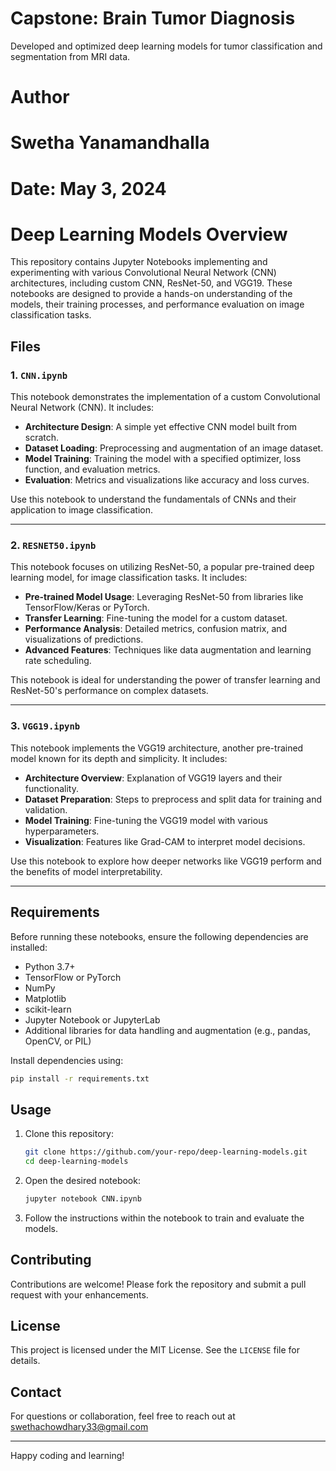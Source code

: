 
# Capstone: Brain Tumor Diagnosis
Developed and optimized deep learning models for tumor classification and segmentation from MRI data.

# Author
# Swetha Yanamandhalla
# Date: May 3, 2024

# Deep Learning Models Overview

This repository contains Jupyter Notebooks implementing and experimenting with various Convolutional Neural Network (CNN) architectures, including custom CNN, ResNet-50, and VGG19. These notebooks are designed to provide a hands-on understanding of the models, their training processes, and performance evaluation on image classification tasks.

## Files

### 1. `CNN.ipynb`
This notebook demonstrates the implementation of a custom Convolutional Neural Network (CNN). It includes:
- **Architecture Design**: A simple yet effective CNN model built from scratch.
- **Dataset Loading**: Preprocessing and augmentation of an image dataset.
- **Model Training**: Training the model with a specified optimizer, loss function, and evaluation metrics.
- **Evaluation**: Metrics and visualizations like accuracy and loss curves.

Use this notebook to understand the fundamentals of CNNs and their application to image classification.

---

### 2. `RESNET50.ipynb`
This notebook focuses on utilizing ResNet-50, a popular pre-trained deep learning model, for image classification tasks. It includes:
- **Pre-trained Model Usage**: Leveraging ResNet-50 from libraries like TensorFlow/Keras or PyTorch.
- **Transfer Learning**: Fine-tuning the model for a custom dataset.
- **Performance Analysis**: Detailed metrics, confusion matrix, and visualizations of predictions.
- **Advanced Features**: Techniques like data augmentation and learning rate scheduling.

This notebook is ideal for understanding the power of transfer learning and ResNet-50's performance on complex datasets.

---

### 3. `VGG19.ipynb`
This notebook implements the VGG19 architecture, another pre-trained model known for its depth and simplicity. It includes:
- **Architecture Overview**: Explanation of VGG19 layers and their functionality.
- **Dataset Preparation**: Steps to preprocess and split data for training and validation.
- **Model Training**: Fine-tuning the VGG19 model with various hyperparameters.
- **Visualization**: Features like Grad-CAM to interpret model decisions.

Use this notebook to explore how deeper networks like VGG19 perform and the benefits of model interpretability.

---

## Requirements
Before running these notebooks, ensure the following dependencies are installed:
- Python 3.7+
- TensorFlow or PyTorch
- NumPy
- Matplotlib
- scikit-learn
- Jupyter Notebook or JupyterLab
- Additional libraries for data handling and augmentation (e.g., pandas, OpenCV, or PIL)

Install dependencies using:
```bash
pip install -r requirements.txt
```

## Usage
1. Clone this repository:
   ```bash
   git clone https://github.com/your-repo/deep-learning-models.git
   cd deep-learning-models
   ```
2. Open the desired notebook:
   ```bash
   jupyter notebook CNN.ipynb
   ```
3. Follow the instructions within the notebook to train and evaluate the models.

## Contributing
Contributions are welcome! Please fork the repository and submit a pull request with your enhancements.

## License
This project is licensed under the MIT License. See the `LICENSE` file for details.

## Contact
For questions or collaboration, feel free to reach out at swethachowdhary33@gmail.com

---

Happy coding and learning!

